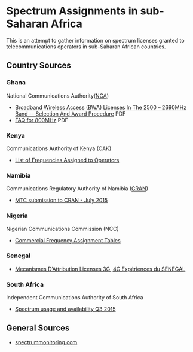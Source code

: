 # Spectrum Assignments in sub-Saharan Africa

This is an attempt to gather information on spectrum licenses granted to telecommunications operators in sub-Saharan African countries.

## Country Sources

### Ghana
National Communications Authority([NCA](http://nca.org.gh/))

* [Broadband Wireless Access (BWA) Licenses In The 2500 – 2690MHz Band -- Selection And Award Procedure](http://nca.org.gh/consultations/bwa/NCA_Wireless_Broadband_Access_Request_for_Applications_Rev_22_03_2010.pdf) PDF
* [FAQ for 800MHz](http://www.nca.org.gh/downloads/FAQs_for_800_MHz.pdf) PDF

### Kenya
Communications Authority of Kenya (CAK)

* [List of Frequencies Assigned to Operators](http://www.ca.go.ke/images/downloads/FrequencySpectrum/NationalFrequencyAllocation/List%20of%20Access%20Frequencies%20Assigned%20to%20Operators.pdf)

### Namibia
Communications Regulatory Authority of Namibia ([CRAN](http://www.cran.na/))

* [MTC submission to CRAN - July 2015](http://www.cran.na/dloads/Presentations/July%20WRC15-%20Stakeholders%20Meeting/MTC%20inputs%20to%20Agenda%20Item%201.1.pdf)

### Nigeria
Nigerian Communications Commission (NCC)

* [Commercial Frequency Assignment Tables](http://www.ncc.gov.ng/index.php?option=com_content&view=article&id=84&Itemid=237)

### Senegal
* [Mecanismes D’Attribution Licenses 3G ,4G Expériences du SENEGAL](http://www.fratel.org/wp-content/uploads/2014/04/2014-04-Pr%C3%A9sentation-Lamine-Dial.pdf)

### South Africa
Independent Communications Authority of South Africa
 
* [Spectrum usage and availability Q3 2015](https://www.icasa.org.za/LegislationRegulations/EngineeringTechnology/RadioFrequencySpectrumManagement/FrequencySpectrumUsageandAvailability/tabid/394/ctl/ItemDetails/mid/1288/ItemID/12762/Default.aspx)



## General Sources

* [spectrummonitoring.com](http://www.spectrummonitoring.com/frequencies/frequencies1.html)
